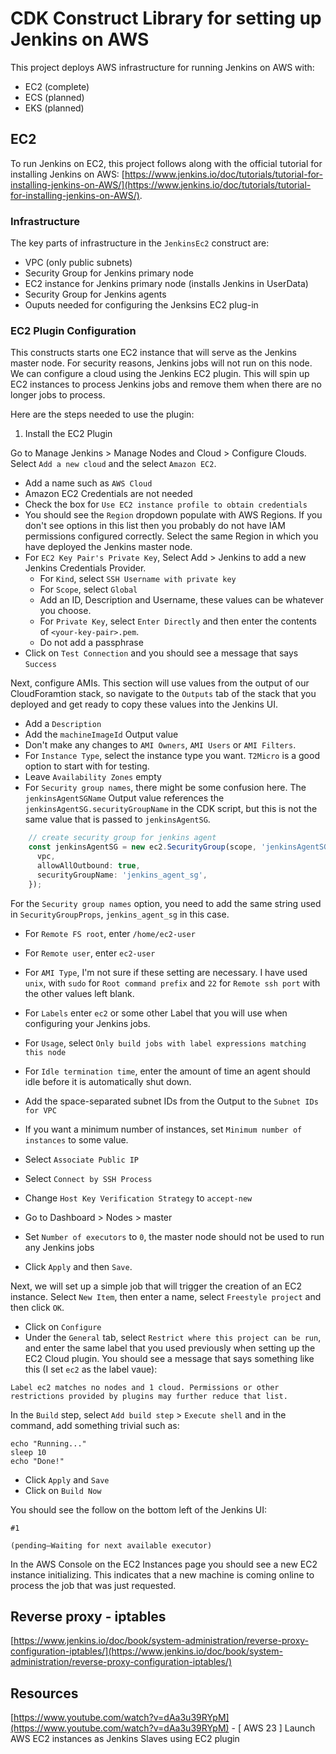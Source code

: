 # CDK Construct Library for setting up Jenkins on AWS

This project deploys AWS infrastructure for running Jenkins on AWS with:

- EC2 (complete)
- ECS (planned)
- EKS (planned)

## EC2

To run Jenkins on EC2, this project follows along with the official tutorial for installing Jenkins on AWS: [https://www.jenkins.io/doc/tutorials/tutorial-for-installing-jenkins-on-AWS/](https://www.jenkins.io/doc/tutorials/tutorial-for-installing-jenkins-on-AWS/).

### Infrastructure

The key parts of infrastructure in the `JenkinsEc2` construct are:

- VPC (only public subnets)
- Security Group for Jenkins primary node
- EC2 instance for Jenkins primary node (installs Jenkins in UserData)
- Security Group for Jenkins agents
- Ouputs needed for configuring the Jenksins EC2 plug-in

### EC2 Plugin Configuration

This constructs starts one EC2 instance that will serve as the Jenkins master node. For security reasons, Jenkins jobs will not run on this node. We can configure a cloud using the Jenkins EC2 plugin. This will spin up EC2 instances to process Jenkins jobs and remove them when there are no longer jobs to process.

Here are the steps needed to use the plugin:

1. Install the EC2 Plugin

Go to Manage Jenkins > Manage Nodes and Cloud > Configure Clouds. Select `Add a new cloud` and the select `Amazon EC2`.

- Add a name such as `AWS Cloud`
- Amazon EC2 Credentials are not needed
- Check the box for `Use EC2 instance profile to obtain credentials`
- You should see the `Region` dropdown populate with AWS Regions. If you don't see options in this list then you probably do not have IAM permissions configured correctly. Select the same Region in which you have deployed the Jenkins master node.
- For `EC2 Key Pair's Private Key`, Select Add > Jenkins to add a new Jenkins Credentials Provider.
    - For `Kind`, select `SSH Username with private key`
    - For `Scope`, select `Global`
    - Add an ID, Description and Username, these values can be whatever you choose.
    - For `Private Key`, select `Enter Directly` and then enter the contents of `<your-key-pair>.pem`.
    - Do not add a passphrase
- Click on `Test Connection` and you should see a message that says `Success`

Next, configure AMIs. This section will use values from the output of our CloudForamtion stack, so navigate to the `Outputs` tab of the stack that you deployed and get ready to copy these values into the Jenkins UI.

- Add a `Description`
- Add the `machineImageId` Output value
- Don't make any changes to `AMI Owners`, `AMI Users` or `AMI Filters`.
- For `Instance Type`, select the instance type you want. `T2Micro` is a good option to start with for testing.
- Leave `Availability Zones` empty
- For `Security group names`, there might be some confusion here. The `jenkinsAgentSGName` Output value references the `jenkinsAgentSG.securityGroupName` in the CDK script, but this is not the same value that is passed to `jenkinsAgentSG`.

```typescript
    // create security group for jenkins agent
    const jenkinsAgentSG = new ec2.SecurityGroup(scope, 'jenkinsAgentSG', {
      vpc,
      allowAllOutbound: true,
      securityGroupName: 'jenkins_agent_sg',
    });
```

For the `Security group names` option, you need to add the same string used in `SecurityGroupProps`, `jenkins_agent_sg` in this case.
- For `Remote FS root`, enter `/home/ec2-user`
- For `Remote user`, enter `ec2-user`
- For `AMI Type`, I'm not sure if these setting are necessary. I have used `unix`, with `sudo` for `Root command prefix` and `22` for `Remote ssh port` with the other values left blank.

- For `Labels` enter `ec2` or some other Label that you will use when configuring your Jenkins jobs.
- For `Usage`, select `Only build jobs with label expressions matching this node`
- For `Idle termination time`, enter the amount of time an agent should idle before it is automatically shut down.

- Add the space-separated subnet IDs from the Output to the `Subnet IDs for VPC`

- If you want a minimum number of instances, set `Minimum number of instances` to some value.
- Select `Associate Public IP`
- Select `Connect by SSH Process`
- Change `Host Key Verification Strategy` to `accept-new`

- Go to Dashboard > Nodes > master
- Set `Number of executors` to `0`, the master node should not be used to run any Jenkins jobs

- Click `Apply` and then `Save`.

Next, we will set up a simple job that will trigger the creation of an EC2 instance. Select `New Item`, then enter a name, select `Freestyle project` and then click `OK`.

- Click on `Configure`
- Under the `General` tab, select `Restrict where this project can be run`, and enter the same label that you used previously when setting up the EC2 Cloud plugin. You should see a message that says something like this (I set `ec2` as the label vaue):

```
Label ec2 matches no nodes and 1 cloud. Permissions or other restrictions provided by plugins may further reduce that list.
```

In the `Build` step, select `Add build step` > `Execute shell` and in the command, add something trivial such as:

```
echo "Running..."
sleep 10
echo "Done!"
```

- Click `Apply` and `Save`
- Click on `Build Now`

You should see the follow on the bottom left of the Jenkins UI:

```
#1

(pending—Waiting for next available executor)
```

In the AWS Console on the EC2 Instances page you should see a new EC2 instance initializing. This indicates that a new machine is coming online to process the job that was just requested.

## Reverse proxy - iptables

[https://www.jenkins.io/doc/book/system-administration/reverse-proxy-configuration-iptables/](https://www.jenkins.io/doc/book/system-administration/reverse-proxy-configuration-iptables/)


## Resources

[https://www.youtube.com/watch?v=dAa3u39RYpM](https://www.youtube.com/watch?v=dAa3u39RYpM) - [ AWS 23 ] Launch AWS EC2 instances as Jenkins Slaves using EC2 plugin

